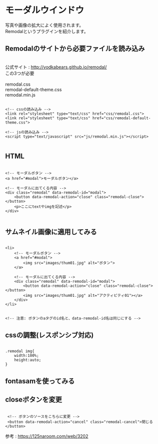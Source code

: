 # モーダルウインドウ
写真や画像の拡大によく使用されます。<br>
Remodalというプラグインを紹介します。  

## Remodalのサイトから必要ファイルを読み込み
<br>公式サイト : http://vodkabears.github.io/remodal/
<br>この3つが必要<br>
<br>remodal.css
<br>remodal-default-theme.css
<br>remodal.min.js



```

<!-- cssの読み込み -->
<link rel="stylesheet" type="text/css" href="css/remodal.css">
<link rel="stylesheet" type="text/css" href="css/remodal-default-theme.css">

<!-- jsの読み込み -->
<script type="text/javascript" src="js/remodal.min.js"></script>


```



## HTML

```

<!-- モーダルボタン -->
<a href="#modal">モーダルボタン</a>
 
<!-- モーダルに出てくる内容 -->
<div class="remodal" data-remodal-id="modal">
	<button data-remodal-action="close" class="remodal-close"></button>
	<p>ここにtextやimgを記述</p>
</div>


```

## サムネイル画像に適用してみる

```

<li>
    <!-- モーダルボタン -->
    <a href="#modal">
        <img src="images/thum01.jpg" alt="ボタン">
    </a>

    <!-- モーダルに出てくる内容 -->
    <div class="remodal" data-remodal-id="modal">
    	<button data-remodal-action="close" class="remodal-close"></button>
        <img src="images/thum01.jpg" alt="アクティビティ01"></a>
    </div>
</li>


<!-- 注意: ボタンのaタグのid名と、data-remodal-id名は同じにする -->

```


## cssの調整(レスポンシブ対応)

```

.remodal img{
	width:100%;
	height:auto;
}

```

## fontasamを使ってみる


## closeボタンを変更

```

 <!-- ボタンのソースをこちらに変更 -->
 <button data-remodal-action="cancel" class="remodal-cancel">閉じる</button>

```

参考 : https://125naroom.com/web/3202
